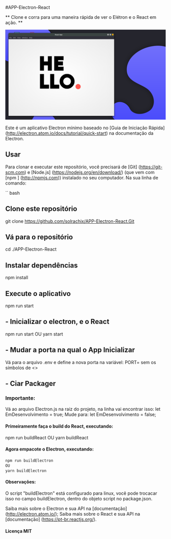 #APP-Electron-React

** Clone e corra para uma maneira rápida de ver o Elétron e o React em ação. **


![Alt Text](https://github.com/solrachix/APP-Electron-React/blob/master/imgIlustration.png)


Este é um aplicativo Electron mínimo baseado no [Guia de Iniciação Rápida] (http://electron.atom.io/docs/tutorial/quick-start) na documentação da Electron.

## Usar

Para clonar e executar este repositório, você precisará de [Git] (https://git-scm.com) e [Node.js] (https://nodejs.org/en/download/) (que vem com [npm ] (http://npmjs.com)) instalado no seu computador. Na sua linha de comando:

`` bash
## Clone este repositório
  git clone https://github.com/solrachix/APP-Electron-React.Git
## Vá para o repositório
  cd ./APP-Electron-React
## Instalar dependências
  npm install
## Execute o aplicativo
  npm run start
`` ``

## - Inicializar o electron, e o React
   npm run start
   OU
   yarn start

## - Mudar a porta na qual o App Inicializar
  Vá para o arquivo .env e define a nova porta na variável: PORT=<numero da porta> sem os símbolos de <>

## - Ciar Packager
### Importante:
  Vá ao arquivo Electron.js na raiz do projeto, na linha vai encontrar isso:
  let EmDesenvolvimento = true;
  Mude para:
  let EmDesenvolvimento = false;

#### Primeiramente faça o build do React, executando:
  npm run buildReact
  OU
  yarn buildReact
#### Agora empacote o Electron, executando:
    npm run buildElectron
    OU
    yarn buildElectron

#### Observações:
  O script "buildElectron" está configurado para linux, você pode trocacar isso no campo buildElectron, dentro
  do objeto script no package.json.

Saiba mais sobre o Electron e sua API na [documentação] (http://electron.atom.io/);
Saiba mais sobre o React e sua API na [documentação] (https://pt-br.reactjs.org/).


#### Licença MIT
